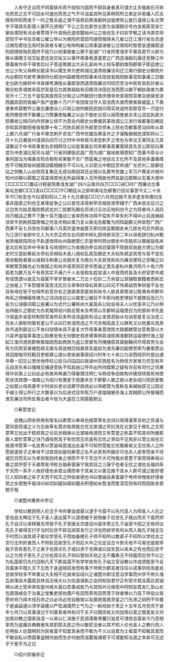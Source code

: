 <!-- { "loadSidebar": true } -->
　　人有守正议而不阿蒙排斥而不挠知为国而不顾其身者真可谓大丈夫哉故石可转也而吾之志不可回水可遏也而吾之气不可沮盖其所见素明而所立素定非若庸人匹夫偶有所知而发于一时之暂夫是之谓不馁若前两淮都转运塩使宋公是巳谨按公名文瓒字子璋其先彰德人唐开元贤相广平公之后也家世业医为金国御诊号白金紫医官金亡窜处南阳有讳全者赘壻于叶县杨氏遂改籍裕州公之祖也生子曰钦字敬之读书游京师受知于中书左丞崔公崔公举以为南阳府营田司提控按牍未几崔公迁江淮行省左丞道过南阳君往见焉时执政者与崔公有隙构崔公阴事遂诬崔公过南阳时取君金逮捕君送刑部搒掠殆死君终不屈乃以他事致崔公罪于是湖广行省阿里海牙平章高君节义辟为掾从镇南王伐交趾君还自交趾又以事忤用事者遂遣君之广西造海舶石康还至静江中瘴毒疾作卒干驿舍后以子恩追赠嘉议大夫礼部尚书上轻车都尉南阳郡侯子即运使公也公少失父母稍长能读书以儒生举为吏转湖北道肃政廉访司迁江南行御史台察院升内台察院书吏考满授将仕郎池州路緫管府知事未任改授宣政院断事官知事甫三日御史台辟为掾转中书省掾考满授从事郎浙西道肃政廉访司经历至治中民有吴机孙者以贿交权贵谓故宋高宗吴皇后为其族祖姑有旧赐汤沐田在浙西愿以献于朝执政者为奏官币十二万五千锭偿其直而实分取之以所献田付普庆僧寺命宣政院官奉旨驰驿至浙西疆其田则皆编户恒产连数十万户户有田皆当夺入官浙西大骇而使者甚威猛上下畏詟奉命莫敢忤公奋白廉使朵儿只班公收所献田民按问得实状追所诳取官币一万锭付库同僚皆愕不敢署公力赞廉使独署之以达于御史台官以闻而使者亦言公沮旨执政太怒奏收公按问内外惊骇公恬不为意会内御史台奏缓其事改调公江浙行省都事后朝廷亦知其诳献田者皆抵罪十有二月除兵部员外郎至京师未上除右司都事至治四年从幸上都六月湖广行省平章忽剌歹咨言广西岑世雄及黄圣许之子谋叛据城邑谍知将以二月十九日袭邕州请调兵四万讨之时中书参政马来忽刺歹之侄也与参议王某同主亢其请集议于中书政事堂右丞相拜住公曰是事属右司宋都事首署案牍其先言公即前曰某尝为书吏湖北宪司与湖广行省同建衙武昌广西为湖广属地故得悉知广西事今忝与计事列固当为竭愚言矧丞相有命某敢不言广西蛮夷之地自古王化所不及其地多蛊毒瘴疠不可触其俗尚狠鬪动辄相雠杀不可以礼义训至元中朝廷赏命湖广左丞刘二拔都往征之则散入山谷败而复集迄无成功故因其还业授以名爵岑世雄上军万户黄圣许禄州知州亦聊以羁縻之耳盖得其地无所益得某人无所用故也然自是边鄙赖以无事大德中□□□□□□置征讨枢密院奏准发湖广四川云南共四万□□□进□时广西廉访佥事奥屯忽都□□□请以□□□□不□朝廷从之即命奥屯忽都鲁行招论事至今又二十余年不□有变也今曰谍知将以二月十九日袭邕□□巳六月而边报不至非虚言秋徼功生事非国家之利也王某等犹争之公曰昔完泽荅剌罕丞相皆贤宰辅于广西未尝主征讨之议岂务为姑息哉防黩武也刘二拔都先朝名将进讨无功无地利也今之为将者何人调兵四万粮运之费不下数十百万骚动三省幸而有功得不偿失不幸失利不得中止兵连祸结涂炭平民耗损国用悔之何及丞相曰善乃复以奥屯忽都鲁为同知副都元帅宣慰广西广西果不反七月改左司都事八月英宗皇帝崩晋王即位除监察御史未几除左司员外郎出为江浙行省郎中又入为大宗正府左右司郎中转礼部侍郎天历二年以母老辞归杭州觐省除储政院同佥不赴遂改除杭州路緫管仁宗皇帝时西台御史中丞脱欢以罪废延佑末皇太后有旨命中书省复与除授时公为省掾白参议阅旧案寝不除脱欢由是大恨公为御史时又尝劾奏前太师右丞相帖木迭儿擅权乱政及御史大夫帖失弒逆其党与皆不宜任用坐黜免者甚众咸相与构害公会脱欢复为南台大夫其党和尚为廉访使将之官嘱之曰宋緫管吾雠也必为我报之和尚许诺至则召吏卒悉谕之意先是杭州飬济院凡十有六所孤老为数万五千有奇其实不满六千人余皆假名姓冐请人中首而府县及大府官吏卒咸有恒馈遗以故互为容匿不举岁冒破米二万五十石钞二万余锭公至擿取冒籍者悉削去之由是上下多怨愠有富民沈氏兄与弟争财母右其弟公曰兄不怜弟幼而争财是不友也且有母在皆子也母所右官亦右之遂直弟至是其和尚令人胁其弟使诬公赃弗肯命群卒拘系之榜棰锻炼俾为之词词成召公以属吏公被召不平即闷绝吏惧狱不就罪且及巳乃妄为公诬服词取公座署以为式代公署和尚大喜竟系公狱会母夫人以忧恚卒公乃以例出持服久之御史为办其冤除绍兴路总管未及考除山东都转运塩使召为刑部尚书先是汴梁盗杀省臣矫制除官发府兵多所诖误盗败有诏止坐首恶胁从勿讷至是复议治连三百余人族斩刑窜有差公不从曰巳有语而违之不可丞相高昌王以罪死又以他事论其弟弃市送刑部议公不肯曰狱情未具于是复大忤用事者意改除大路都緫管台官希意以大兴县尹盗塩草事连公劾奏坐免无何御史郑彦章等辨其诬除两淮都转运塩使时海上冦起江淮间游民群聚贩塩因而劫商旅为盗公至督有司掩捕获其渠魁鞠间尽得其党与会有为风宪官者被劾居无锡与其徒相交结甚厚及是起为淮东廉访副使至即为番案悉出其囚按塩司枉勘召吏抵罪公遂以老疾谢事居绍兴时年七十矣公为浙西经历时尝出遇卒牵一囚见公至伏地呼枉公驻马问囚囚曰我湖州农民姓名为杨信方家居力农忽有卒云自浙东来以强贼见捕逐受执不知其由公呼卒出所持牒察之疑有诈召有司付之讯果得诈状案上公曰此必有故命再谳乃得豪僧沈明仁与杨信争田故构诈擒信转致死地使死状流其僧一海南公为绍兴有惠爱于民嘉禾生于郡郡人歌之故以老处绍兴而民爱敬之如慈父母焉基年少时闻长老论说郡守政绩必以宋緫管为首称及来越始获见公因访于越士得公所行之大槩录以为后进式往年陈万户逐塩贼被杀海上其贼即公所督捕而淮东廉访司所反案出者今皆为大盗在江阴莫能制云 

　　○寿萱堂记 

　　会稽山阴余邦用有堂名曰寿萱以奉母也按萱草名也诗曰焉得谖草言树之背谖与萱同音而谖之义为忘故草名萱亦取其能忘忧北堂谓之背妇洗在北堂见于昏礼之文而萱草忘忧出于嵇叔夜之论后世相承以北堂喻母道而又有萱堂之称盖不知其何所据若唐人堂阶萱草之诗乃谓母思其子有忧而无欢虽有忘忧之草如不见焉非以萱比母也又按酒书萱草一名宜男以萱谕母意或出此盖不可知然萱能忘忧既寿矣又无忧焉人之所愿欲遂矣子之奉母不过欲其如是则寿萱之名不必其有所据亦可也夫人欲孝而亲不待或厄穷而无以为孝则皆抱终身之恨而不平于天岂不大可怜哉余君豊于家而得寿母以飬之其所受于天者厚矣书称五福寿富康宁居其目之三康宁也者无忧之谓也五福四系于天而一系乎人攸好德也余君业儒而孝于其亲又以善见推于其乡人斯可谓之能好德巳人知四者之系于天而不知天之所佑者德也书曰惠廸吉寿富康宁考终命惟攸好德者受之余君勉乎哉诗曰如切如磋如琢如磨夫积德如水愈浚而愈深否则有时而固矣余君勉乎哉 

　　○诸暨州重修州学记 

　　学校以教民明人伦见于书传肇自虞夏以逮于今莫不以先代圣人为师圣人人伦之至也自太皞迄于孔子圣人迭出莫不以道德被于民物垂于后世孔子既出而天下翕然师孔子自汉以来释奠先师皆于孔子至唐太宗遂诏州县学悉立孔子庙至今因之无有间议先孔子者得志行乎当时后世不获见闻其言行之详也而欲学焉何从而入哉孔子独无位于时而以淑其弟子故论学至孔子而始备微孔子师不知所以教弟子不知所以学往古之言行无所折衷而人不知轨范故至孔子而后大中之论定亘古今弥天地不可易也是故宰我子贡有若孔子之弟子也其论孔子或曰贤于尧舜或曰自生民以来未之有也而后世不以之为党子思孔子之孙也其论孔子则曰譬如天地之无不覆寿无不持载而后世不以之为私国家仍先代旧制凡天下郡县莫不有学学皆有孔子庙立官设教以作成贤能至今且百载承平既久天下忘危于是盗贼窃发而有事于师旅为郡县者往往以戎事供给告疲且怠故学校多不举奏议大夫相不花侯来监绍兴之诸暨州即注意治学事而州学不修久墁瓦剥落梁木蠹腐且陊且压侯大以为忧亟谋新之会同知张君守正判官许君汝霖吕君诚俱以进士受命来佐是州侯大喜曰吾事成矣乃与其知州元侯思中同知张君友仁及山长包君瑛咸会于治事之堂集吏民劝儒户有田而羡有田而羡于财者俾以力高下供役众皆愿听命乃择木伐石命之曰必巩必完自殿堂以及廊庑斋居灵星之门先贤之祠罔不毕葺于是庙益邃以清学益隆以严弦诵蔼然士气为之一新经始于至正十五年五月告完于是年七月乃以其事请记于刘基昔者冉有问于夫子曰既庶矣又何加焉曰富之既富矣又何加焉曰教之国家自混一以来以仁泽施于民涵濡飬育蕃衍滋息可谓庶且富矣今乃至相率而为盗庸非典教者失其职耶夫民之所以敢犯法者以其不知人伦也圣人之教行则人伦明矣人伦既明则为民者莫不知爱其亲而不敢为不义以自累为士者莫不知敬其君而不敢自私以偾国事盗贼何由而生亦何由而滋蔓哉诸君子可谓能知治道之本矣可无述乎于是乎为之记 

　　○绍兴崇福寺记 

